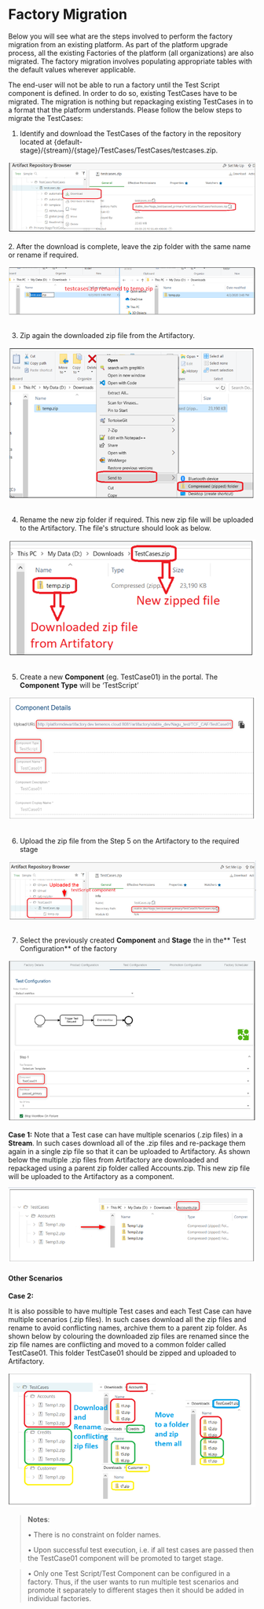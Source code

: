 # Factory Migration 

Below you will see what are the steps involved to perform the factory migration from an existing platform.  As part of the platform upgrade process, all the existing Factories of the platform (all organizations) are also migrated. The factory migration involves populating appropriate tables with the default values wherever applicable.  

The end-user will not be able to run a factory until the Test Script component is defined. In order to do so, existing TestCases have to be migrated. The migration is nothing but repackaging existing TestCases in to a format that the platform understands.  Please follow the below steps to migrate the TestCases:



1.  Identify and download the TestCases of the factory in the repository located at {default-stage}/{stream}/{stage}/TestCases/TestCases/testcases.zip.

 ![factory-migration-1](./images/factory-migration-1.png)
<br>
</br>
2. After the download is complete, leave the zip folder with the same name or rename if required.

 ![factory-migration-2](./images/factory-migration-2.png)
<br>
</br>

3. Zip again the downloaded zip file from the Artifactory.

 ![factory-migration-3](./images/factory-migration-3.png)
<br>
</br>

4. Rename the new zip folder if required. This new zip file will be uploaded to the Artifactory. The file's structure should look as below.

 ![factory-migration-4](./images/factory-migration-4.png)
<br>
</br>

5.  Create a new **Component** (eg. TestCase01) in the portal. The **Component Type** will be ‘TestScript’ 

 ![factory-migration-5](./images/factory-migration-5.png)
<br>
</br>

6.	Upload the zip file from the Step 5 on the Artifactory to the required stage

 ![factory-migration-6](./images/factory-migration-6.png)
<br>
</br>

7. Select the previously created **Component** and **Stage** the in the** Test Configuration** of the factory 

 ![factory-migration-7](./images/factory-migration-7.png)

**Case 1:**
Note that a Test case can have multiple scenarios (.zip files) in a **Stream**. In such cases download all of the .zip files and re-package them again in a single zip file so that it can be uploaded to Artifactory. 
As shown below the multiple .zip files from Artifactory are downloaded and repackaged using a parent zip folder called Accounts.zip. This new zip file will be uploaded to the Artifactory as a component.

 ![factory-migration-8](./images/factory-migration-8.png)

#### Other Scenarios
**Case 2:**

It is also possible to have multiple Test cases and each Test Case can have multiple scenarios (.zip files). In such cases download all the zip files and rename to avoid conflicting names, archive them to a parent zip folder. 
As shown below by colouring the downloaded zip files are renamed since the zip file names are conflicting and moved to a common folder called TestCase01. This folder TestCase01 should be zipped and uploaded to Artifactory. 

 ![factory-migration-9](./images/factory-migration-9.png)

> **Notes**:
> 
> •	There is no constraint on folder names. 
> 
> •	Upon successful test execution, i.e. if all test cases are passed then the TestCase01 component will be promoted to target stage.

> •	Only one Test Script/Test Component can be configured in a factory. Thus, if the user wants to run multiple test scenarios and promote it separately to different stages then it should be added in individual factories. 

